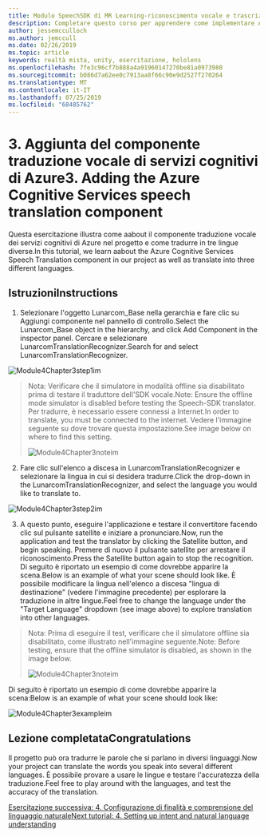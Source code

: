 ```yaml
---
title: Modulo SpeechSDK di MR Learning-riconoscimento vocale e trascrizione
description: Completare questo corso per apprendere come implementare Azure Speech SDK in un'applicazione di realtà mista.
author: jessemcculloch
ms.author: jemccull
ms.date: 02/26/2019
ms.topic: article
keywords: realtà mista, unity, esercitazione, hololens
ms.openlocfilehash: 7fe3c96cf7b888a4a91960147270be81a0973980
ms.sourcegitcommit: b086d7a62ee0c7913aa8f66c90e9d2527f270264
ms.translationtype: MT
ms.contentlocale: it-IT
ms.lasthandoff: 07/25/2019
ms.locfileid: "68485762"
---
```

# <a name="3----adding-the-azure-cognitive-services-speech-translation-component"></a><span data-ttu-id="ad155-104">3.    Aggiunta del componente traduzione vocale di servizi cognitivi di Azure</span><span class="sxs-lookup"><span data-stu-id="ad155-104">3.    Adding the Azure Cognitive Services speech translation component</span></span>

<span data-ttu-id="ad155-105">Questa esercitazione illustra come aabout il componente traduzione vocale dei servizi cognitivi di Azure nel progetto e come tradurre in tre lingue diverse.</span><span class="sxs-lookup"><span data-stu-id="ad155-105">In this tutorial, we learn aabout the Azure Cognitive Services Speech Translation component in our project as well as translate into three different languages.</span></span> 

## <a name="instructions"></a><span data-ttu-id="ad155-106">Istruzioni</span><span class="sxs-lookup"><span data-stu-id="ad155-106">Instructions</span></span>

1. <span data-ttu-id="ad155-107">Selezionare l'oggetto Lunarcom_Base nella gerarchia e fare clic su Aggiungi componente nel pannello di controllo.</span><span class="sxs-lookup"><span data-stu-id="ad155-107">Select the Lunarcom_Base object in the hierarchy, and click Add Component in the inspector panel.</span></span> <span data-ttu-id="ad155-108">Cercare e selezionare LunarcomTranslationRecognizer.</span><span class="sxs-lookup"><span data-stu-id="ad155-108">Search for and select LunarcomTranslationRecognizer.</span></span>

![Module4Chapter3step1im](images/module4chapter3step1im.PNG)

> <span data-ttu-id="ad155-110">Nota: Verificare che il simulatore in modalità offline sia disabilitato prima di testare il traduttore dell'SDK vocale.</span><span class="sxs-lookup"><span data-stu-id="ad155-110">Note: Ensure the offline mode simulator is disabled before testing the Speech-SDK translator.</span></span> <span data-ttu-id="ad155-111">Per tradurre, è necessario essere connessi a Internet.</span><span class="sxs-lookup"><span data-stu-id="ad155-111">In order to translate, you must be connected to the internet.</span></span> <span data-ttu-id="ad155-112">Vedere l'immagine seguente su dove trovare questa impostazione.</span><span class="sxs-lookup"><span data-stu-id="ad155-112">See image below on where to find this setting.</span></span> 
>
> ![Module4Chapter3noteim](images/module4chapter3noteim.PNG)

2. <span data-ttu-id="ad155-114">Fare clic sull'elenco a discesa in LunarcomTranslationRecognizer e selezionare la lingua in cui si desidera tradurre.</span><span class="sxs-lookup"><span data-stu-id="ad155-114">Click the drop-down in the LunarcomTranslationRecognizer, and select the language you would like to translate to.</span></span>

![Module4Chapter3step2im](images/module4chapter3step2im.PNG)

3. <span data-ttu-id="ad155-116">A questo punto, eseguire l'applicazione e testare il convertitore facendo clic sul pulsante satellite e iniziare a pronunciare.</span><span class="sxs-lookup"><span data-stu-id="ad155-116">Now, run the application and test the translator by clicking the Satellite button, and begin speaking.</span></span> <span data-ttu-id="ad155-117">Premere di nuovo il pulsante satellite per arrestare il riconoscimento.</span><span class="sxs-lookup"><span data-stu-id="ad155-117">Press the Satellite button again to stop the recognition.</span></span> <span data-ttu-id="ad155-118">Di seguito è riportato un esempio di come dovrebbe apparire la scena.</span><span class="sxs-lookup"><span data-stu-id="ad155-118">Below is an example of what your scene should look like.</span></span> <span data-ttu-id="ad155-119">È possibile modificare la lingua nell'elenco a discesa "lingua di destinazione" (vedere l'immagine precedente) per esplorare la traduzione in altre lingue.</span><span class="sxs-lookup"><span data-stu-id="ad155-119">Feel free to change the language under the "Target Language" dropdown (see image above) to explore translation into other languages.</span></span>

> <span data-ttu-id="ad155-120">Nota: Prima di eseguire il test, verificare che il simulatore offline sia disabilitato, come illustrato nell'immagine seguente.</span><span class="sxs-lookup"><span data-stu-id="ad155-120">Note: Before testing, ensure that the offline simulator is disabled, as shown in the image below.</span></span>
>
> ![Module4Chapter3noteim](images/module4chapter3noteim.PNG)

<span data-ttu-id="ad155-122">Di seguito è riportato un esempio di come dovrebbe apparire la scena:</span><span class="sxs-lookup"><span data-stu-id="ad155-122">Below is an example of what your scene should look like:</span></span>

![Module4Chapter3exampleim](images/module4chapter3exampleim.PNG)

## <a name="congratulations"></a><span data-ttu-id="ad155-124">Lezione completata</span><span class="sxs-lookup"><span data-stu-id="ad155-124">Congratulations</span></span>

<span data-ttu-id="ad155-125">Il progetto può ora tradurre le parole che si parlano in diversi linguaggi.</span><span class="sxs-lookup"><span data-stu-id="ad155-125">Now  your project can translate the words you speak into several different languages.</span></span> <span data-ttu-id="ad155-126">È possibile provare a usare le lingue e testare l'accuratezza della traduzione.</span><span class="sxs-lookup"><span data-stu-id="ad155-126">Feel free to play around with the languages, and test the accuracy of the translation.</span></span> 

[<span data-ttu-id="ad155-127">Esercitazione successiva: 4.  Configurazione di finalità e comprensione del linguaggio naturale</span><span class="sxs-lookup"><span data-stu-id="ad155-127">Next tutorial: 4.  Setting up intent and natural language understanding</span></span>](mrlearning-speechSDK-ch4.md)

